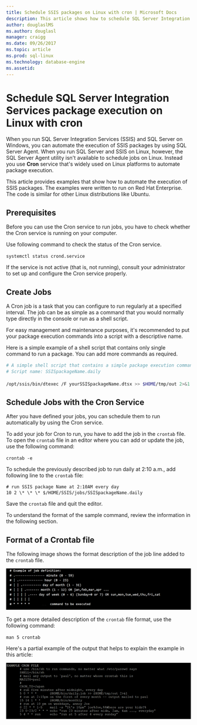 ```yaml
---
title: Schedule SSIS packages on Linux with cron | Microsoft Docs
description: This article shows how to schedule SQL Server Integration Services packages on Linux with the cron service.
author: douglaslMS
ms.author: douglasl 
manager: craigg
ms.date: 09/26/2017
ms.topic: article
ms.prod: sql-linux
ms.technology: database-engine
ms.assetid: 
---
```

# Schedule SQL Server Integration Services package execution on Linux with cron

When you run SQL Server Integration Services (SSIS) and SQL Server on Windows, you can automate the execution of SSIS packages by using SQL Server Agent. When you run SQL Server and SSIS on Linux, however, the SQL Server Agent utility isn't available to schedule jobs on Linux. Instead you use **Cron** service that's widely used on Linux platforms to automate package execution.

This article provides examples that show how to automate the execution of SSIS packages. The examples were written to run on Red Hat Enterprise. The code is similar for other Linux distributions like Ubuntu.

## Prerequisites

Before you can use the Cron service to run jobs, you have to check whether the Cron service is running on your computer.

Use following command to check the status of the Cron service.

`systemctl status crond.service`

If the service is not active (that is, not running), consult your administrator to set up and configure the Cron service properly.

## Create Jobs

A Cron job is a task that you can configure to run regularly at a specified interval. The job can be as simple as a command that you would normally type directly in the console or run as a shell script.

For easy management and maintenance purposes, it's recommended to put your package execution commands into a script with a descriptive name.

Here is a simple example of a shell script that contains only single command to run a package. You can add more commands as required.

```bash
# A simple shell script that contains a simple package execution command
# Script name: SSISpackageName.daily

/opt/ssis/bin/dtexec /F yourSSISpackageName.dtsx >> $HOME/tmp/out 2>&1
```

## Schedule Jobs with the Cron Service

After you have defined your jobs, you can schedule them to run automatically by using the Cron service.

To add your job for Cron to run, you have to add the job in the `crontab` file. To open the `crontab` file in an editor where you can add or update the job, use the following command:

`crontab -e`

To schedule the previously described job to run daily at 2:10 a.m., add following line to the `crontab` file:

```
# run SSIS package Name at 2:10AM every day
10 2 \* \* \* $/HOME/SSIS/jobs/SSISpackageName.daily
```

Save the `crontab` file and quit the editor.

To understand the format of the sample command, review the information in the following section.
 
## Format of a Crontab file

The following image shows the format description of the job line added to the `crontab` file.

![Format description for entry in crontab file](media/sql-server-linux-schedule-ssis-packages/ssis-linux-cron-job-definition.png)

To get a more detailed description of the `crontab` file format, use the following command:

`man 5 crontab`

Here's a partial example of the output that helps to explain the example in this article:

![Detailed partial description of crontab format](media/sql-server-linux-schedule-ssis-packages/ssis-linux-cron-crontab-format.png)

